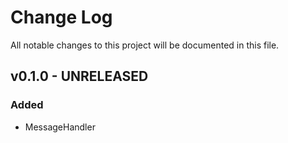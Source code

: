 # Change Log
All notable changes to this project will be documented in this file.

## v0.1.0 - UNRELEASED
### Added
- MessageHandler
